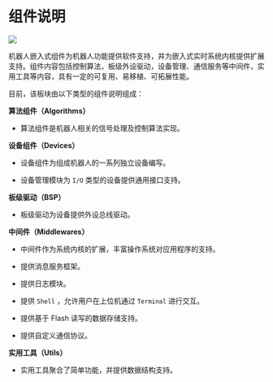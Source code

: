 # 组件说明

![](https://img.shields.io/badge/date-2022.12.11-pink)

机器人嵌入式组件为机器人功能提供软件支持，并为嵌入式实时系统内核提供扩展支持。组件内容包括控制算法，板级外设驱动，设备管理、通信服务等中间件，实用工具等内容，具有一定的可复用、易移植、可拓展性能。

目前，该板块由以下类型的组件说明组成：


**算法组件（Algorithms）**

* 算法组件是机器人相关的信号处理及控制算法实现。


**设备组件（Devices）**

* 设备组件为组成机器人的一系列独立设备编写。

* 设备管理模块为 `I/O` 类型的设备提供通用接口支持。

**板级驱动（BSP）**

* 板级驱动为设备提供外设总线驱动。


**中间件（Middlewares）**

* 中间件作为系统内核的扩展，丰富操作系统对应用程序的支持。

* 提供消息服务框架。

* 提供日志模块。

* 提供 `Shell` ，允许用户在上位机通过 `Terminal` 进行交互。

* 提供基于 Flash 读写的数据存储支持。

* 提供自定义通信协议。


**实用工具（Utils）**

* 实用工具聚合了简单功能，并提供数据结构支持。
